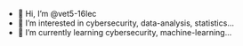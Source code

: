 - 👋 Hi, I’m @vet5-16lec
- 👀 I’m interested in cybersecurity, data-analysis, statistics...
- 🌱 I’m currently learning cybersecurity, machine-learning...

<!---
vet5-16lec/vet5-16lec is a ✨ special ✨ repository because its `README.md` (this file) appears on your GitHub profile.
You can click the Preview link to take a look at your changes.
--->
